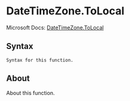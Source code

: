 # DateTimeZone.ToLocal

Microsoft Docs: [DateTimeZone.ToLocal](https://docs.microsoft.com/en-us/powerquery-m/datetimezone-tolocal)

## Syntax

```
Syntax for this function.
```

## About

About this function.


